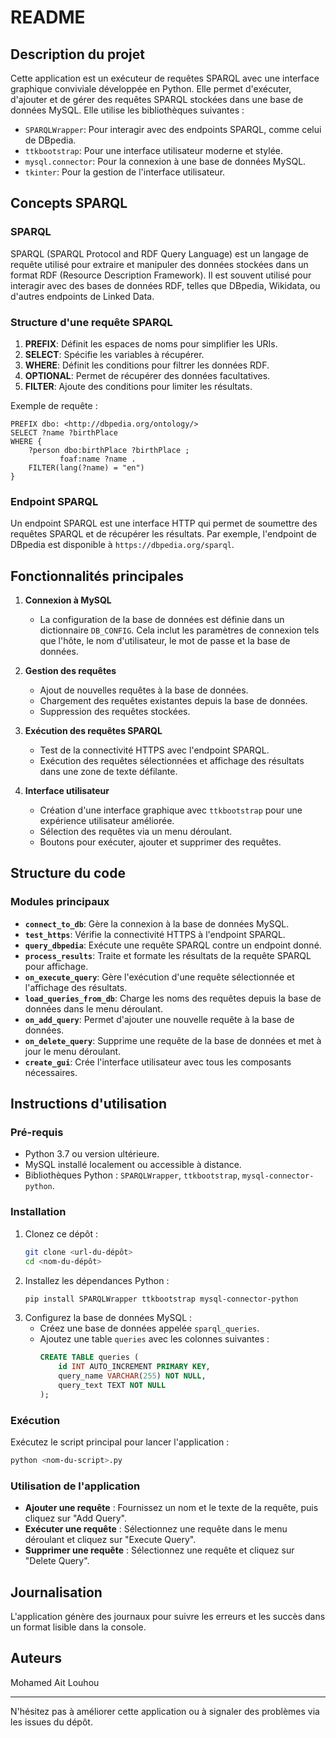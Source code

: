 # README

## Description du projet

Cette application est un exécuteur de requêtes SPARQL avec une interface graphique conviviale développée en Python. Elle permet d'exécuter, d'ajouter et de gérer des requêtes SPARQL stockées dans une base de données MySQL. Elle utilise les bibliothèques suivantes :

- `SPARQLWrapper`: Pour interagir avec des endpoints SPARQL, comme celui de DBpedia.
- `ttkbootstrap`: Pour une interface utilisateur moderne et stylée.
- `mysql.connector`: Pour la connexion à une base de données MySQL.
- `tkinter`: Pour la gestion de l'interface utilisateur.

## Concepts SPARQL

### SPARQL
SPARQL (SPARQL Protocol and RDF Query Language) est un langage de requête utilisé pour extraire et manipuler des données stockées dans un format RDF (Resource Description Framework). Il est souvent utilisé pour interagir avec des bases de données RDF, telles que DBpedia, Wikidata, ou d'autres endpoints de Linked Data.

### Structure d'une requête SPARQL
1. **PREFIX**: Définit les espaces de noms pour simplifier les URIs.
2. **SELECT**: Spécifie les variables à récupérer.
3. **WHERE**: Définit les conditions pour filtrer les données RDF.
4. **OPTIONAL**: Permet de récupérer des données facultatives.
5. **FILTER**: Ajoute des conditions pour limiter les résultats.

Exemple de requête :
```sparql
PREFIX dbo: <http://dbpedia.org/ontology/>
SELECT ?name ?birthPlace
WHERE {
    ?person dbo:birthPlace ?birthPlace ;
           foaf:name ?name .
    FILTER(lang(?name) = "en")
}
```

### Endpoint SPARQL
Un endpoint SPARQL est une interface HTTP qui permet de soumettre des requêtes SPARQL et de récupérer les résultats. Par exemple, l'endpoint de DBpedia est disponible à `https://dbpedia.org/sparql`.

## Fonctionnalités principales

1. **Connexion à MySQL**
   - La configuration de la base de données est définie dans un dictionnaire `DB_CONFIG`. Cela inclut les paramètres de connexion tels que l'hôte, le nom d'utilisateur, le mot de passe et la base de données.

2. **Gestion des requêtes**
   - Ajout de nouvelles requêtes à la base de données.
   - Chargement des requêtes existantes depuis la base de données.
   - Suppression des requêtes stockées.

3. **Exécution des requêtes SPARQL**
   - Test de la connectivité HTTPS avec l'endpoint SPARQL.
   - Exécution des requêtes sélectionnées et affichage des résultats dans une zone de texte défilante.

4. **Interface utilisateur**
   - Création d'une interface graphique avec `ttkbootstrap` pour une expérience utilisateur améliorée.
   - Sélection des requêtes via un menu déroulant.
   - Boutons pour exécuter, ajouter et supprimer des requêtes.

## Structure du code

### Modules principaux
- **`connect_to_db`**: Gère la connexion à la base de données MySQL.
- **`test_https`**: Vérifie la connectivité HTTPS à l'endpoint SPARQL.
- **`query_dbpedia`**: Exécute une requête SPARQL contre un endpoint donné.
- **`process_results`**: Traite et formate les résultats de la requête SPARQL pour affichage.
- **`on_execute_query`**: Gère l'exécution d'une requête sélectionnée et l'affichage des résultats.
- **`load_queries_from_db`**: Charge les noms des requêtes depuis la base de données dans le menu déroulant.
- **`on_add_query`**: Permet d'ajouter une nouvelle requête à la base de données.
- **`on_delete_query`**: Supprime une requête de la base de données et met à jour le menu déroulant.
- **`create_gui`**: Crée l'interface utilisateur avec tous les composants nécessaires.

## Instructions d'utilisation

### Pré-requis
- Python 3.7 ou version ultérieure.
- MySQL installé localement ou accessible à distance.
- Bibliothèques Python : `SPARQLWrapper`, `ttkbootstrap`, `mysql-connector-python`.

### Installation
1. Clonez ce dépôt :
   ```bash
   git clone <url-du-dépôt>
   cd <nom-du-dépôt>
   ```
2. Installez les dépendances Python :
   ```bash
   pip install SPARQLWrapper ttkbootstrap mysql-connector-python
   ```
3. Configurez la base de données MySQL :
   - Créez une base de données appelée `sparql_queries`.
   - Ajoutez une table `queries` avec les colonnes suivantes :
     ```sql
     CREATE TABLE queries (
         id INT AUTO_INCREMENT PRIMARY KEY,
         query_name VARCHAR(255) NOT NULL,
         query_text TEXT NOT NULL
     );
     ```

### Exécution
Exécutez le script principal pour lancer l'application :
```bash
python <nom-du-script>.py
```

### Utilisation de l'application
- **Ajouter une requête** : Fournissez un nom et le texte de la requête, puis cliquez sur "Add Query".
- **Exécuter une requête** : Sélectionnez une requête dans le menu déroulant et cliquez sur "Execute Query".
- **Supprimer une requête** : Sélectionnez une requête et cliquez sur "Delete Query".

## Journalisation
L'application génère des journaux pour suivre les erreurs et les succès dans un format lisible dans la console.

## Auteurs
Mohamed Ait Louhou

---
N'hésitez pas à améliorer cette application ou à signaler des problèmes via les issues du dépôt.

